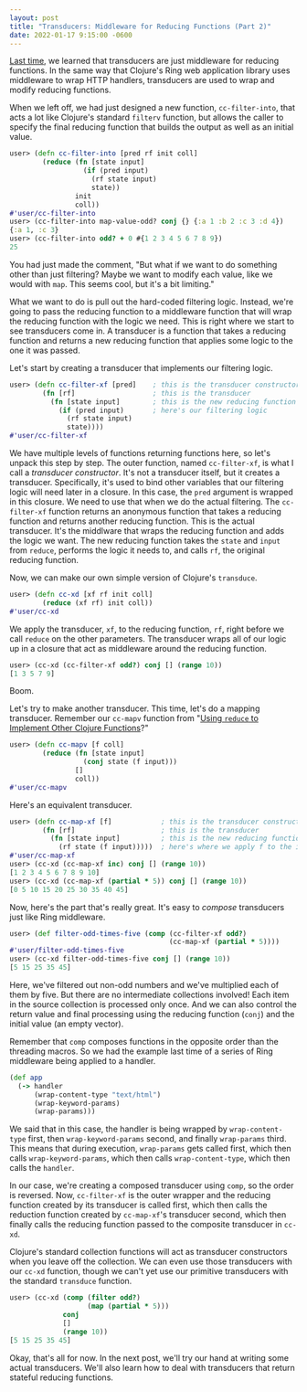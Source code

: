 ```yaml
---
layout: post
title: "Transducers: Middleware for Reducing Functions (Part 2)"
date: 2022-01-17 9:15:00 -0600
---
```


[Last time](/clojurecrazy/2022/01/16/transducers-middleware-for-reducing-functions-part-1.html), we learned that transducers are just middleware for
reducing functions. In the same way that Clojure's Ring web
application library uses middleware to wrap HTTP handlers, transducers
are used to wrap and modify reducing functions.

When we left off, we had just designed a new function,
`cc-filter-into`, that acts a lot like Clojure's standard `filterv`
function, but allows the caller to specify the final reducing function
that builds the output as well as an initial value.

```clojure
user> (defn cc-filter-into [pred rf init coll]
        (reduce (fn [state input]
                  (if (pred input)
                    (rf state input)
                    state))
                init
                coll))
#'user/cc-filter-into
user> (cc-filter-into map-value-odd? conj {} {:a 1 :b 2 :c 3 :d 4})
{:a 1, :c 3}
user> (cc-filter-into odd? + 0 #{1 2 3 4 5 6 7 8 9})
25
```

You had just made the comment, "But what if we want to do something other
than just filtering? Maybe we want to modify each value, like we would
with `map`. This seems cool, but it's a bit limiting."

What we want to do is pull out the hard-coded filtering
logic. Instead, we're going to pass the reducing function to a
middleware function that will wrap the reducing function with the
logic we need. This is right where we start to see transducers come
in. A transducer is a function that takes a reducing function and
returns a new reducing function that applies some logic to the one it
was passed.

Let's start by creating a transducer that implements our filtering
logic.

```clojure
user> (defn cc-filter-xf [pred]    ; this is the transducer constructor
        (fn [rf]                   ; this is the transducer
          (fn [state input]        ; this is the new reducing function wrapper
            (if (pred input)       ; here's our filtering logic
              (rf state input)
              state))))
#'user/cc-filter-xf
```

We have multiple levels of functions returning functions here, so
let's unpack this step by step. The outer function, named
`cc-filter-xf`, is what I call a _transducer constructor_. It's not a
transducer itself, but it creates a transducer. Specifically, it's
used to bind other variables that our filtering logic will need later
in a closure. In this case, the `pred` argument is wrapped in this
closure. We need to use that when we do the actual filtering. The
`cc-filter-xf` function returns an anonymous function that takes a
reducing function and returns another reducing function. This is the
actual transducer. It's the middlware that wraps the reducing function
and adds the logic we want. The new reducing function takes the
`state` and `input` from `reduce`, performs the logic it needs to, and
calls `rf`, the original reducing function.

Now, we can make our own simple version of Clojure's `transduce`.

```clojure
user> (defn cc-xd [xf rf init coll]
        (reduce (xf rf) init coll))
#'user/cc-xd
```

We apply the transducer, `xf`, to the reducing function, `rf`, right
before we call `reduce` on the other parameters. The transducer wraps
all of our logic up in a closure that act as middleware around the
reducing function.

```clojure
user> (cc-xd (cc-filter-xf odd?) conj [] (range 10))
[1 3 5 7 9]
```

Boom.

Let's try to make another transducer. This time, let's do a mapping
transducer. Remember our `cc-mapv` function from 
"[Using `reduce` to Implement Other Clojure Functions](/clojurecrazy/2022/01/10/using-reduce-to-implement-other-clojure-functions.html)?"

```clojure
user> (defn cc-mapv [f coll]
        (reduce (fn [state input]
                  (conj state (f input)))
                []
                coll))
#'user/cc-mapv
```

Here's an equivalent transducer.

```clojure
user> (defn cc-map-xf [f]            ; this is the transducer constructor
        (fn [rf]                     ; this is the transducer
          (fn [state input]          ; this is the new reducing function
            (rf state (f input)))))  ; here's where we apply f to the input
#'user/cc-map-xf
user> (cc-xd (cc-map-xf inc) conj [] (range 10))
[1 2 3 4 5 6 7 8 9 10]
user> (cc-xd (cc-map-xf (partial * 5)) conj [] (range 10))
[0 5 10 15 20 25 30 35 40 45]
```

Now, here's the part that's really great. It's easy to _compose_
transducers just like Ring middleware.

```clojure
user> (def filter-odd-times-five (comp (cc-filter-xf odd?)
                                       (cc-map-xf (partial * 5))))
#'user/filter-odd-times-five
user> (cc-xd filter-odd-times-five conj [] (range 10))
[5 15 25 35 45]
```

Here, we've filtered out non-odd numbers and we've multiplied each of
them by five. But there are no intermediate collections involved! Each
item in the source collection is processed only once. And we can also
control the return value and final processing using the reducing
function (`conj`) and the initial value (an empty vector).

Remember that `comp` composes functions in the opposite order than the
threading macros. So we had the example last time of a series of Ring
middleware being applied to a handler.

```clojure
(def app
  (-> handler
      (wrap-content-type "text/html")
      (wrap-keyword-params)
      (wrap-params)))
```

We said that in this case, the handler is being wrapped by
`wrap-content-type` first, then `wrap-keyword-params` second, and
finally `wrap-params` third. This means that during execution,
`wrap-params` gets called first, which then calls
`wrap-keyword-params`, which then calls `wrap-content-type`, which
then calls the `handler`.

In our case, we're creating a composed transducer using `comp`, so the
order is reversed. Now, `cc-filter-xf` is the outer wrapper
and the reducing function created by its transducer is called first,
which then calls the reduction function created by `cc-map-xf`'s
transducer second, which then finally calls the reducing function
passed to the composite transducer in `cc-xd`.

Clojure's standard collection functions will act as transducer
constructors when you leave off the collection. We can even use those
transducers with our `cc-xd` function, though we can't yet use our
primitive transducers with the standard `transduce` function.

```clojure
user> (cc-xd (comp (filter odd?)
                   (map (partial * 5)))
             conj
             []
             (range 10))
[5 15 25 35 45]
```

Okay, that's all for now. In the next post, we'll try our hand at
writing some actual transducers. We'll also learn how to deal with
transducers that return stateful reducing functions.

